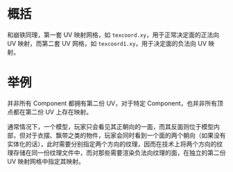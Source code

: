 # 概括

和崩铁同理，第一套 UV 映射网格，如 `texcoord.xy`，用于正常决定面的正法向 UV 映射，而第二套 UV 网格，如 `texcoord1.xy`，用于决定面的负法向 UV 映射。

# 举例

并非所有 Component 都拥有第二份 UV，对于特定 Component，也并非所有顶点都在第二份 UV 上存在映射。

通常情况下，一个模型，玩家只会看见其正朝向的一面，而其反面则位于模型内部，但对于衣摆、飘带之类的物件，玩家会同时看到一个面的两个朝向（如果没有实体化的话），此时需要分别指定两个方向的纹理，因而在技术上将两个方向的纹理存储在同一份纹理文件中，而对那些需要渲染负法向纹理的面，在独立的第二份 UV 映射网格中指定其映射。
